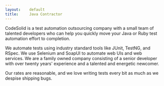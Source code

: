 ```yaml
---
layout:    default
title:     Java Contractor
---
```


CodeSolid is a test automation outsourcing company with a small team of talented developers who can help you quickly move your Java or Ruby test automation effort to completion.

We automate tests using industry standard tools like JUnit, TestNG, and RSpec.  We use Selenium and SoapUI to automate web UIs and web services. We are a family owned company consisting of a senior developer with over twenty years' experience and a talented and energetic newcomer. 

Our rates are reasonable, and we love writing tests every bit as much as we despise shipping bugs.
